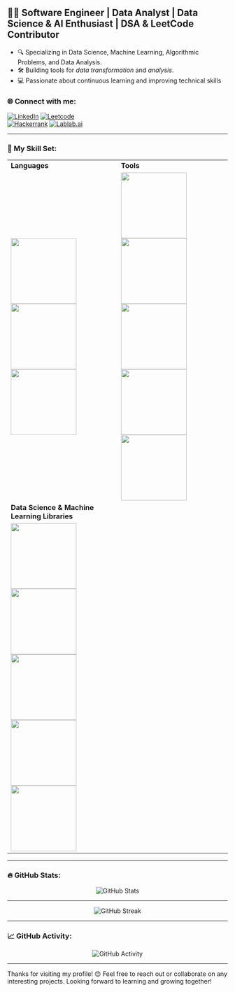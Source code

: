 ## 👨‍💻 Software Engineer | Data Analyst | Data Science & AI Enthusiast | DSA & LeetCode Contributor
- 🔍 Specializing in Data Science, Machine Learning, Algorithmic Problems, and Data Analysis.
- 🛠 Building tools for *data transformation* and *analysis*.
- 💻 Passionate about continuous learning and improving technical skills

### 🌐 Connect with me:
[![LinkedIn](https://img.shields.io/badge/-LinkedIn-blue?style=flat-square&logo=LinkedIn&logoColor=white)](https://www.linkedin.com/in/talha-amin-a21b16292/) 
[![Leetcode](https://img.shields.io/badge/-Leetcode-orange?style=flat-square&logo=Leetcode&logoColor=white)](https://leetcode.com/u/TALHA_AMIN/)  
[![Hackerrank](https://img.shields.io/badge/-Hackerrank-brightgreen?style=flat-square&logo=Hackerrank&logoColor=white)](https://www.hackerrank.com/profile/talhaamin069) 
[![Lablab.ai](https://img.shields.io/badge/-Lablab.ai-4D80B0?style=flat-square&logo=lablab&logoColor=white)](https://lablab.ai/u/@Talha_Amin)

---

### 🧰 My Skill Set:

<table>
  <tr>
    <td><b>Languages</b></td>
    <td><b>Tools</b></td>
  </tr>
  <tr>
    <td>
      <img src="https://img.shields.io/badge/-Python-3776AB?style=for-the-badge&logo=python&logoColor=white" width="150">
      <img src="https://img.shields.io/badge/-C++-00599C?style=for-the-badge&logo=c%2B%2B&logoColor=white" width="150">
      <img src="https://img.shields.io/badge/-PL%2FSQL-F80000?style=for-the-badge&logo=oracle&logoColor=white" width="150">
    </td>
    <td>
      <img src="https://img.shields.io/badge/-MySQL-4479A1?style=for-the-badge&logo=mysql&logoColor=white" width="150">
      <img src="https://img.shields.io/badge/-Oracle-F80000?style=for-the-badge&logo=oracle&logoColor=white" width="150">
      <img src="https://img.shields.io/badge/-Power%20BI-FFB11A?style=for-the-badge&logo=powerbi&logoColor=white" width="150">
      <img src="https://img.shields.io/badge/-Tableau-E97627?style=for-the-badge&logo=tableau&logoColor=white" width="150">
      <img src="https://img.shields.io/badge/-Excel-217346?style=for-the-badge&logo=microsoft-excel&logoColor=white" width="150">
    </td>
  </tr>
  <tr>
    <td><b>Data Science & Machine Learning Libraries</b></td>
  </tr>
  <tr>
    <td>
      <img src="https://img.shields.io/badge/-NumPy-013243?style=for-the-badge&logo=numpy&logoColor=white" width="150">
      <img src="https://img.shields.io/badge/-Pandas-150458?style=for-the-badge&logo=pandas&logoColor=white" width="150">
      <img src="https://img.shields.io/badge/-Matplotlib-000000?style=for-the-badge&logo=matplotlib&logoColor=white" width="150">
      <img src="https://img.shields.io/badge/-Seaborn-FF7F0E?style=for-the-badge&logo=seaborn&logoColor=white" width="150">
      <img src="https://img.shields.io/badge/-SciPy-8C2F39?style=for-the-badge&logo=scipy&logoColor=white" width="150">
    </td>
  </tr>
</table>

---

### 🔥 GitHub Stats:
<p align="center">
  <img src="https://github-readme-stats.vercel.app/api?username=Talha-Amin56&show_icons=true&theme=dark" alt="GitHub Stats">
</p>

---
<p align="center">
 <img src="https://github-readme-streak-stats.herokuapp.com/?user=Talha-Amin56&show_icons=true&locale=en&layout=demo&theme=dark&hide_border=true" alt="GitHub Streak">

</p>



---

### 📈 GitHub Activity:
<p align="center">
  <img src="https://github-readme-activity-graph.vercel.app/graph?username=Talha-Amin56&theme=react&hide_border=true" alt="GitHub Activity">
</p>


---

Thanks for visiting my profile! 😊 Feel free to reach out or collaborate on any interesting projects. Looking forward to learning and growing together! 
